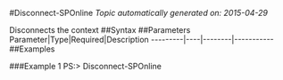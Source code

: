 #Disconnect-SPOnline
*Topic automatically generated on: 2015-04-29*

Disconnects the context
##Syntax
##Parameters
Parameter|Type|Required|Description
---------|----|--------|-----------
##Examples

###Example 1
    PS:> Disconnect-SPOnline

<!-- Ref: 6B6C9650F97CAC086891999B98E11CE5 -->